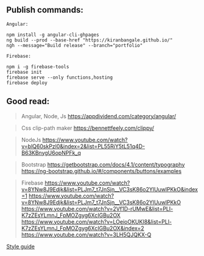 ## Publish commands:

```
Angular:

npm install -g angular-cli-ghpages
ng build --prod --base-href "https://kiranbangale.github.io/"
ngh --message="Build release" --branch="portfolio"
```

```
Firebase:

npm i -g firebase-tools
firebase init
firebase serve --only functions,hosting
firebase deploy
```

## Good read:

> Angular, Node, Js
> https://appdividend.com/category/angular/

> Css clip-path maker
> https://bennettfeely.com/clippy/

> NodeJs
> https://www.youtube.com/watch?v=blQ60skPzl0&index=2&list=PL55RiY5tL51q4D-B63KBnygU6opNPFk_q

> Bootstrap
> https://getbootstrap.com/docs/4.1/content/typography
> https://ng-bootstrap.github.io/#/components/buttons/examples

> Firebase
> https://www.youtube.com/watch?v=8YNw8J9Edjk&list=PLJm7_t7JnSjn__VC3sK86o2YlUuwlPKkO&index=1
> https://www.youtube.com/watch?v=8YNw8J9Edjk&list=PLJm7_t7JnSjn__VC3sK86o2YlUuwlPKkO
> https://www.youtube.com/watch?v=2Vf1D-rUMwE&list=PLl-K7zZEsYLmnJ_FpMOZgyg6XcIGBu2OX
> https://www.youtube.com/watch?v=LOeioOKUKI8&list=PLl-K7zZEsYLmnJ_FpMOZgyg6XcIGBu2OX&index=2
> https://www.youtube.com/watch?v=3LH5QJQKX-Q

[Style guide](https://help.github.com/articles/basic-writing-and-formatting-syntax/)
